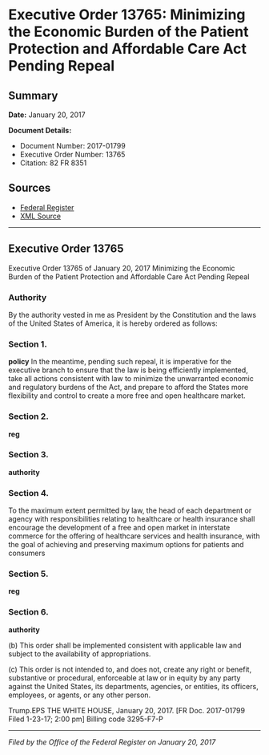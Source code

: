 # Executive Order 13765: Minimizing the Economic Burden of the Patient Protection and Affordable Care Act Pending Repeal

## Summary

**Date:** January 20, 2017

**Document Details:**
- Document Number: 2017-01799
- Executive Order Number: 13765
- Citation: 82 FR 8351

## Sources
- [Federal Register](https://www.federalregister.gov/documents/2017/01/24/2017-01799/minimizing-the-economic-burden-of-the-patient-protection-and-affordable-care-act-pending-repeal)
- [XML Source](https://www.federalregister.gov/documents/full_text/xml/2017/01/24/2017-01799.xml)

---

## Executive Order 13765

Executive Order 13765 of January 20, 2017
Minimizing the Economic Burden of the Patient Protection and Affordable Care Act Pending Repeal
### Authority

By the authority vested in me as President by the Constitution and the laws of the United States of America, it is hereby ordered as follows:
### Section 1.

**policy**
 In the meantime, pending such repeal, it is imperative for the executive branch to ensure that the law is being efficiently implemented, take all actions consistent with law to minimize the unwarranted economic and regulatory burdens of the Act, and prepare to afford the States more flexibility and control to create a more free and open healthcare market.
### Section 2.

**reg**

### Section 3.

**authority**

### Section 4.

To the maximum extent permitted by law, the head of each department or agency with responsibilities relating to healthcare or health insurance shall encourage the development of a free and open market in interstate commerce for the offering of healthcare services and health insurance, with the goal of achieving and preserving maximum options for patients and consumers
### Section 5.

**reg**

### Section 6.

**authority**

(b) This order shall be implemented consistent with applicable law and subject to the availability of appropriations.

(c) This order is not intended to, and does not, create any right or benefit, substantive or procedural, enforceable at law or in equity by any party against the United States, its departments, agencies, or entities, its officers, employees, or agents, or any other person.

Trump.EPS
THE WHITE HOUSE,
January 20, 2017.
[FR Doc. 2017-01799 
Filed 1-23-17; 2:00 pm]
Billing code 3295-F7-P

---

*Filed by the Office of the Federal Register on January 20, 2017*
